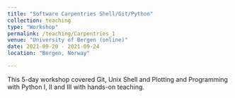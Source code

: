 ```yaml
---
title: "Software Carpentries Shell/Git/Python"
collection: teaching
type: "Workshop"
permalink: /teaching/Carpentries_1
venue: "University of Bergen (online)"
date: 2021-09-20 - 2021-09-24
location: "Bergen, Norway"

---
```


This 5-day workshop covered Git, Unix Shell and Plotting and Programming with Python I, II and III with hands-on teaching.

